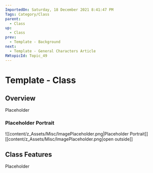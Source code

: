 ```yaml
---
ImportedOn: Saturday, 18 December 2021 8:41:47 PM
Tags: Category/Class
parent:
  - Class
up:
  - Class
prev:
  - Template - Background
next:
  - Template - General Characters Article
RWtopicId: Topic_49
---
```

# Template - Class
## Overview
Placeholder

### Placeholder Portrait
![[content/z_Assets/Misc/ImagePlaceholder.png|Placeholder Portrait]]
[[content/z_Assets/Misc/ImagePlaceholder.png|open outside]]

## Class Features
Placeholder

